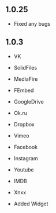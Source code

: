 ## 1.0.25
- Fixed any bugs

## 1.0.3
- VK
- SolidFiles
- MediaFire
- FEmbed
- GoogleDrive
- Ok.ru
- Dropbox
- Vimeo
- Facebook
- Instagram
- Youtube
- IMDB
- Xnxx

- Added Widget

